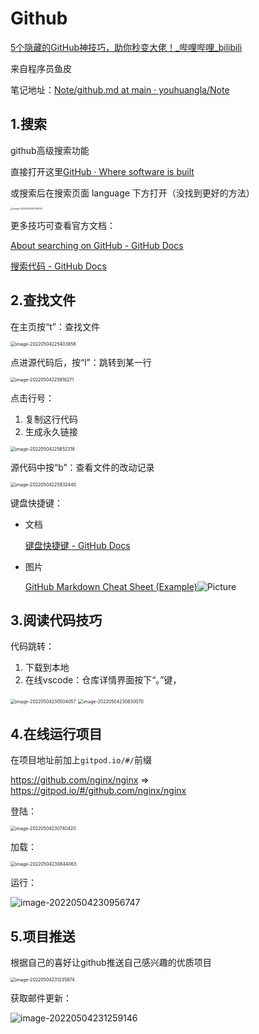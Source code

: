 # Github

[5个隐藏的GitHub神技巧，助你秒变大佬！\_哔哩哔哩\_bilibili](https://www.bilibili.com/video/BV1q54y1f7h6?spm_id_from=333.337.search-card.all.click)

来自程序员鱼皮

笔记地址：[Note/github\.md at main · youhuangla/Note](https://github.com/youhuangla/Note/blob/main/web/github.md)

## 1.搜索

github高级搜索功能

直接打开这里[GitHub · Where software is built](https://github.com/search/advanced)

或搜索后在搜索页面 language 下方打开（没找到更好的方法）

<img src="img/image-20220504225139153.png" alt="image-20220504225139153" style="zoom: 25%;" />

更多技巧可查看官方文档：

[About searching on GitHub \- GitHub Docs](https://docs.github.com/cn/search-github/getting-started-with-searching-on-github/about-searching-on-github)

[搜索代码 \- GitHub Docs](https://docs.github.com/cn/search-github/searching-on-github/searching-code)

## 2.查找文件

在主页按“t”：查找文件

<img src="img/image-20220504225403858.png" alt="image-20220504225403858" style="zoom:50%;" />

点进源代码后，按“l”：跳转到某一行

<img src="img/image-20220504225816271.png" alt="image-20220504225816271" style="zoom:50%;" />

点击行号：

1. 复制这行代码
2. 生成永久链接

<img src="img/image-20220504225652318.png" alt="image-20220504225652318" style="zoom:50%;" />

源代码中按“b”：查看文件的改动记录

<img src="img/image-20220504225932440.png" alt="image-20220504225932440" style="zoom:50%;" />

键盘快捷键：

- 文档

  [键盘快捷键 \- GitHub Docs](https://docs.github.com/cn/get-started/using-github/keyboard-shortcuts)

- 图片

  [GitHub Markdown Cheat Sheet \(Example\)](https://coderwall.com/p/ln-ira/github-markdown-cheat-sheet)![Picture](img/gs.png)

## 3.阅读代码技巧

代码跳转：

1. 下载到本地
2. 在线vscode：仓库详情界面按下“。”键，

<img src="img/image-20220504230504057.png" alt="image-20220504230504057" style="zoom:50%;" />

<img src="img/image-20220504230630070.png" alt="image-20220504230630070" style="zoom:50%;" />

## 4.在线运行项目

在项目地址前加上`gitpod.io/#/`前缀

https://github.com/nginx/nginx  => https://gitpod.io/#/github.com/nginx/nginx

登陆：

<img src="img/image-20220504230740420.png" alt="image-20220504230740420" style="zoom:50%;" />

加载：

<img src="img/image-20220504230844063.png" alt="image-20220504230844063" style="zoom:50%;" />

运行：

![image-20220504230956747](img/image-20220504230956747.png)



## 5.项目推送

根据自己的喜好让github推送自己感兴趣的优质项目

<img src="img/image-20220504231235874.png" alt="image-20220504231235874" style="zoom:50%;" />



获取邮件更新：

![image-20220504231259146](img/image-20220504231259146.png)